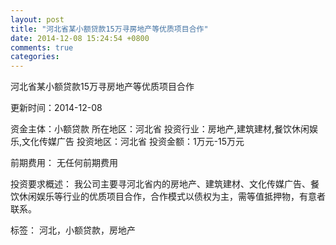 ```yaml
---
layout: post
title: "河北省某小额贷款15万寻房地产等优质项目合作"
date: 2014-12-08 15:24:54 +0800
comments: true
categories: 
---
```

河北省某小额贷款15万寻房地产等优质项目合作



更新时间：2014-12-08

资金主体：小额贷款
所在地区：河北省
投资行业：房地产,建筑建材,餐饮休闲娱乐,文化传媒广告
投资地区：河北省
投资金额：1万元-15万元

前期费用：
无任何前期费用

投资要求概述：
我公司主要寻河北省内的房地产、建筑建材、文化传媒广告、餐饮休闲娱乐等行业的优质项目合作，合作模式以债权为主，需等值抵押物，有意者联系。

标签：
河北，小额贷款，房地产

